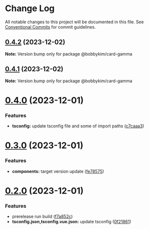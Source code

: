 # Change Log

All notable changes to this project will be documented in this file.
See [Conventional Commits](https://conventionalcommits.org) for commit guidelines.

## [0.4.2](https://github.com/bobbykim89/manguito-component-library/compare/@bobbykim/card-gamma@0.4.1...@bobbykim/card-gamma@0.4.2) (2023-12-02)

**Note:** Version bump only for package @bobbykim/card-gamma





## [0.4.1](https://github.com/bobbykim89/manguito-component-library/compare/@bobbykim/card-gamma@0.4.0...@bobbykim/card-gamma@0.4.1) (2023-12-02)

**Note:** Version bump only for package @bobbykim/card-gamma





# [0.4.0](https://github.com/bobbykim89/manguito-component-library/compare/@bobbykim/card-gamma@0.3.0...@bobbykim/card-gamma@0.4.0) (2023-12-01)


### Features

* **tsconfig:** update tsconfig file and some of import paths ([c7caaa3](https://github.com/bobbykim89/manguito-component-library/commit/c7caaa3101a5d57d0e799568f1c4f5cbebececc3))





# [0.3.0](https://github.com/bobbykim89/manguito-component-library/compare/@bobbykim/card-gamma@0.2.0...@bobbykim/card-gamma@0.3.0) (2023-12-01)


### Features

* **components:** target version update ([fe78575](https://github.com/bobbykim89/manguito-component-library/commit/fe78575f5e82bb854333672c3853956e9e930044))





# [0.2.0](https://github.com/bobbykim89/manguito-component-library/compare/@bobbykim/card-gamma@0.1.7...@bobbykim/card-gamma@0.2.0) (2023-12-01)


### Features

* prerelease run build ([f7a852c](https://github.com/bobbykim89/manguito-component-library/commit/f7a852c9bf12b77481bf5d2f1602e50367d834f8))
* **tsconfig.json,tsconfig.vue.json:** update tsconfig ([0f21861](https://github.com/bobbykim89/manguito-component-library/commit/0f2186167342314f5d218e789a68c03cf6faa8ff))
